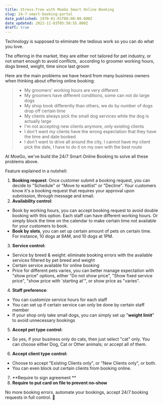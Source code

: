 ```yaml
---
title: Stress-free with MoeGo Smart Online Booking
slug: 24-7-smart-booking-portal
date_published: 1970-01-01T00:00:00.000Z
date_updated: 2022-11-03T05:58:55.000Z
draft: true
---
```


Technology is supposed to eliminate the tedious work so you can do what you love.

The offering in the market, they are either not tailored for pet industry, or not smart enough to avoid conflicts,  according to groomer working hours, dogs breed, weight, time since last groom

Here are the main problems we have heard from many business owners when thinking about offering online booking:

> - My groomers' working hours are very different
> - My groomers have different conditions, some can not do large dogs 
> - My shop book differently than others, we do by number of dogs drop off certain time
> - My clients always pick the small dog services while the dog is actually large 
> - I'm not accepting new clients anymore, only existing clients 
> - I don't want my clients have the wrong expectation that they have the time and date booked
> - <mobile grooming specific> I don't want to drive all around the city, I cannot have my client pick the date, I have to do it on my own with the best route 

At MoeGo, we've build the 24/7 Smart Online Booking to solve all these problems above. 

Feature explained in a nutshell: 

1. **Booking request**: Once customer submit a booking request, you can decide to "Schedule" or "Move to waitlist" or "Decline". Your customers know it's a booking request that requires your approval upon submission, through message and email. 
2. **Availability control**: 
- Book by working hours, you can accept booking request to avoid double booking with this option. Each staff can have different working hours. Or simply block the time on the calendar to make certain time not available for your customers to book. 
- **Book by slots**, you can set up certain amount of pets on certain time. For instance, 10 dogs at 9AM, and 10 dogs at 1PM. 
3. **Service control:**
- Service by breed & weight: eliminate booking errors with the available services filtered by pet breed and weight 
- Certain service available for online booking
- Price for different pets varies, you can better manage expectation with "show price" options, either "Do not show price", "Show fixed service price", "show price with 'starting at'", or show price as "varies". 
4. **Staff preference**:
- You can customize service hours for each staff
- You can set up if certain service can only be done by certain staff member
- If your shop only take small dogs, you can simply set up "**weight limit**" to avoid unnecessary bookings  
5. **Accept pet type control:**
- So yes, if your business only do cats, then just select "cat" only. You can choose either Dog, Cat or Other animals; or accept all of them.
6. **Accept client type control:**
- Choose to accept "Existing Clients only", or "New Clients only", or both.
- You can even block out certain clients from booking online.
7. **Require to sign agreement **
8. **Require to put card on file to prevent no-show**

No more booking errors, automate your bookings, accept 24/7 booking requests in full control. 🙌
